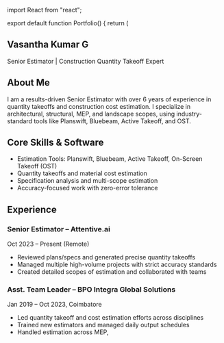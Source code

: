 import React from "react";

export default function Portfolio() {
  return (
    <main className="bg-white text-gray-800 min-h-screen font-sans p-6">
      <section className="max-w-4xl mx-auto">
        <h1 className="text-4xl font-bold mb-2">Vasantha Kumar G</h1>
        <p className="text-lg mb-6">Senior Estimator | Construction Quantity Takeoff Expert</p>
        <section className="mb-8">
          <h2 className="text-2xl font-semibold mb-2">About Me</h2>
          <p>
            I am a results-driven Senior Estimator with over 6 years of experience in quantity takeoffs and
            construction cost estimation. I specialize in architectural, structural, MEP, and landscape scopes,
            using industry-standard tools like Planswift, Bluebeam, Active Takeoff, and OST.
          </p>
        </section>
        <section className="mb-8">
          <h2 className="text-2xl font-semibold mb-2">Core Skills & Software</h2>
          <ul className="list-disc list-inside">
            <li>Estimation Tools: Planswift, Bluebeam, Active Takeoff, On-Screen Takeoff (OST)</li>
            <li>Quantity takeoffs and material cost estimation</li>
            <li>Specification analysis and multi-scope estimation</li>
            <li>Accuracy-focused work with zero-error tolerance</li>
          </ul>
        </section>
        <section className="mb-8">
          <h2 className="text-2xl font-semibold mb-2">Experience</h2>
          <div className="mb-4">
            <h3 className="font-semibold">Senior Estimator – Attentive.ai</h3>
            <p className="text-sm text-gray-600">Oct 2023 – Present (Remote)</p>
            <ul className="list-disc list-inside">
              <li>Reviewed plans/specs and generated precise quantity takeoffs</li>
              <li>Managed multiple high-volume projects with strict accuracy standards</li>
              <li>Created detailed scopes of estimation and collaborated with teams</li>
            </ul>
          </div>
          <div className="mb-4">
            <h3 className="font-semibold">Asst. Team Leader – BPO Integra Global Solutions</h3>
            <p className="text-sm text-gray-600">Jan 2019 – Oct 2023, Coimbatore</p>
            <ul className="list-disc list-inside">
              <li>Led quantity takeoff and cost estimation efforts across disciplines</li>
              <li>Trained new estimators and managed daily output schedules</li>
              <li>Handled estimation across MEP,
